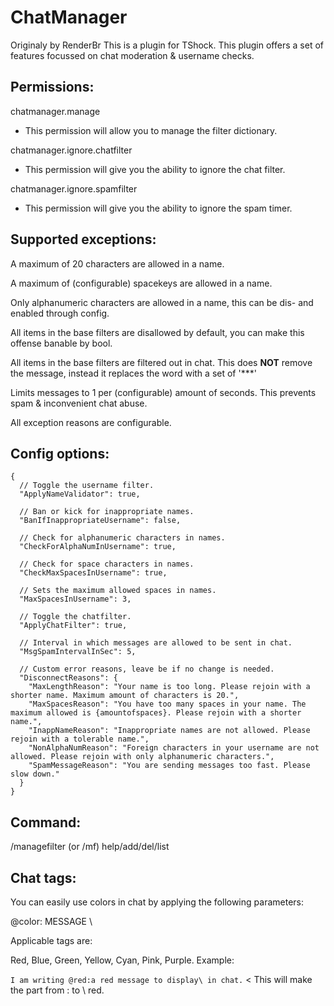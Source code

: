 # ChatManager

Originaly by RenderBr
This is a plugin for TShock. This plugin offers a set of features focussed on chat moderation & username checks.

## Permissions:

chatmanager.manage
- This permission will allow you to manage the filter dictionary.

chatmanager.ignore.chatfilter
- This permission will give you the ability to ignore the chat filter.

chatmanager.ignore.spamfilter
- This permission will give you the ability to ignore the spam timer.

## Supported exceptions:

A maximum of 20 characters are allowed in a name.

A maximum of (configurable) spacekeys are allowed in a name.

Only alphanumeric characters are allowed in a name, this can be dis- and enabled through config.

All items in the base filters are disallowed by default, you can make this offense banable by bool.

All items in the base filters are filtered out in chat. This does **NOT** remove the message, instead it replaces the word with a set of '***'

Limits messages to 1 per (configurable) amount of seconds. This prevents spam & inconvenient chat abuse.

All exception reasons are configurable.

## Config options:

```
{
  // Toggle the username filter.
  "ApplyNameValidator": true,
  
  // Ban or kick for inappropriate names.
  "BanIfInappropriateUsername": false,

  // Check for alphanumeric characters in names.
  "CheckForAlphaNumInUsername": true,

  // Check for space characters in names.
  "CheckMaxSpacesInUsername": true,

  // Sets the maximum allowed spaces in names.
  "MaxSpacesInUsername": 3,
  
  // Toggle the chatfilter.
  "ApplyChatFilter": true,

  // Interval in which messages are allowed to be sent in chat.
  "MsgSpamIntervalInSec": 5,

  // Custom error reasons, leave be if no change is needed.
  "DisconnectReasons": {
    "MaxLengthReason": "Your name is too long. Please rejoin with a shorter name. Maximum amount of characters is 20.",
    "MaxSpacesReason": "You have too many spaces in your name. The maximum allowed is {amountofspaces}. Please rejoin with a shorter name.",
    "InappNameReason": "Inappropriate names are not allowed. Please rejoin with a tolerable name.",
    "NonAlphaNumReason": "Foreign characters in your username are not allowed. Please rejoin with only alphanumeric characters.",
    "SpamMessageReason": "You are sending messages too fast. Please slow down."
  }
}
```

## Command:

/managefilter (or /mf) help/add/del/list

## Chat tags:

You can easily use colors in chat by applying the following parameters:

@color: MESSAGE \

Applicable tags are:

Red, Blue, Green, Yellow, Cyan, Pink, Purple.
Example:

`I am writing @red:a red message to display\ in chat.` < This will make the part from : to \ red.
